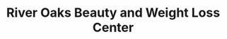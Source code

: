 ---
title: "River Oaks Beauty and Weight Loss Center"
url: /houston/river-oaks-beauty-and-weight-loss-center/
shop: massage
---